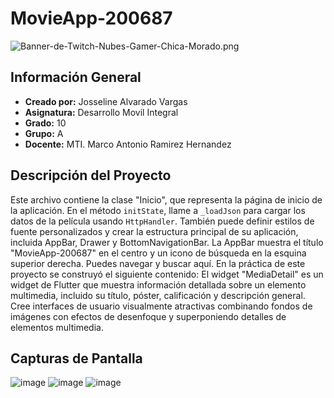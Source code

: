 # MovieApp-200687
![Banner-de-Twitch-Nubes-Gamer-Chica-Morado.png](https://i.postimg.cc/15q3LFXF/Banner-de-Twitch-Nubes-Gamer-Chica-Morado.png)
## Información General

- **Creado por:** Josseline Alvarado Vargas
- **Asignatura:** Desarrollo Movil Integral
- **Grado:** 10
- **Grupo:** A
- **Docente:** MTI. Marco Antonio Ramirez Hernandez

## Descripción del Proyecto

Este archivo contiene la clase "Inicio", que representa la página de inicio de la aplicación. En el método `initState`, llame a `_loadJson` para cargar los datos de la película usando `HttpHandler`. También puede definir estilos de fuente personalizados y crear la estructura principal de su aplicación, incluida AppBar, Drawer y BottomNavigationBar.
La AppBar muestra el título "MovieApp-200687" en el centro y un icono de búsqueda en la esquina superior derecha. Puedes navegar y buscar aquí.
En la práctica de este proyecto se construyó el siguiente contenido:
El widget "MediaDetail" es un widget de Flutter que muestra información detallada sobre un elemento multimedia, incluido su título, póster, calificación y descripción general. Cree interfaces de usuario visualmente atractivas combinando fondos de imágenes con efectos de desenfoque y superponiendo detalles de elementos multimedia.

## Capturas de Pantalla

![image](https://github.com/JossAlvarado/DMI_Practica14_200687/assets/84793967/4ef08ce3-e206-4592-9e18-4211bd501ac3)
![image](https://github.com/JossAlvarado/DMI_Practica14_200687/assets/84793967/50961d4c-59e9-41c8-98ee-0b5a8aa075fb)
![image](https://github.com/JossAlvarado/DMI_Practica14_200687/assets/84793967/e5454786-fa56-4bbc-8db5-e9bee3d4293e)






